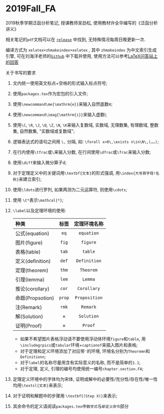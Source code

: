 # 2019Fall_FA
2019秋季学期泛函分析笔记, 授课教师吴劲松, 使用教材许全华编写的《泛函分析讲义》

相关笔记的`pdf`文档可以在 [`release`](https://github.com/syvshc/2019Fall_FA/releases) 中找到, 无特殊情况每周日晚更新一次.

编译方式为 `xelatex+zhmakeindex+xelatex` , 其中 `zhmakeindex` 为中文索引生成引擎, 可在刘海洋老师的[`Github`](https://github.com/leo-liu/zhmakeindex/releases) 中下载并使用, 使用方法可以参考[LaTeX问答站上的回答](https://wenda.latexstudio.net/q-1351.html)

关于书写的要求

1. 文内统一使用英文标点+空格的形式输入标点符号;
2. 使用`packages.tex`作为宏包的引入文件;
3. 使用`\newcommand\me{\mathrm{e}}`来输入自然底数e;
4. 使用`\newcommand\imag{\mathrm{i}}`来输入虚数i;
5. 使用`\C`, `\R`, `\J`, `\Q`, `\Z`, `\N`, `\K`来输入复数域, 实数域, 无理数集, 有理数域, 整数集, 自然数集, "实数域或复数域";
6. 逻辑表达式的语句之间用 `\,` 分隔, 如: `\forall x>0\,\exists n\in\N\,(……)`;
7. 在行内使用`\tfrac`或`\`来输入分数, 在行间使用`\dfrac`或`\frac`来输入分数;
8.  使用`\diff`来输入微分算子d;
9.  对于定理定义中的关键词用`\textbf{文本}`的形式强调, 用`\index{大写首字母!名称}`来建立索引;
10. 使用`\ldots`进行罗列, 如果两测为二元运算符, 则使用`\cdots`;
11. 使用 `\C*`表示`\mathcal{*}`;
12. `\label`以及定理环境的使用:

    |种类|标签|定理环境名称|
    | :- | :-: | :-:|
    |公式(equation)|`eq`|`equation`|
    |图片(figure)|`fig`|`figure`|
    |表格(table)|`tab`|`table`|
    |定义(definition)|`def`|`Definition`|
    |定理(theorem)|`thm`|`Theorem`|
    |引理(lemma)|`lem`|`Lemma`|
    |推论(corollary)|`cor`|`Corollary`|
    |命题(Propsotion)|`prop`|`Proposition`|
    |注{Remark}|`rmk`|`Remark`|
    |解(Solution)|×|`Solution`|
    |证明{Proof}|×|`Proof`|
    
    - 如果不希望图片表格浮动请不要使用浮动体环境`figure`和`table`, 用`\includegrpics`或`tabular`环境+`captionof`来插入图片和表格;
    - 对于定理和定义环境添加了对应带`'`的环境, 环境名分别为`Theoremn`和`Definitionn`;
    - 对于`label`的名称尽量用含有实际意义的名称, 而不是简单的`1.1`;
    - 对于定理, 定义, 引理的编号均使用统一编号`chapter.section.FA`;
13. 定理定义环境中的字体均为宋体, 证明或解中的必要性/充分性/存在性/唯一性均用`\textsl{文本}`来表示;
14. 对于证明和解题中的步骤用 `\textbf{(Step X)}`来表示;
15. 其余命令的定义请阅读`packages.tex`中`数学式`与`新定义命令`部分
